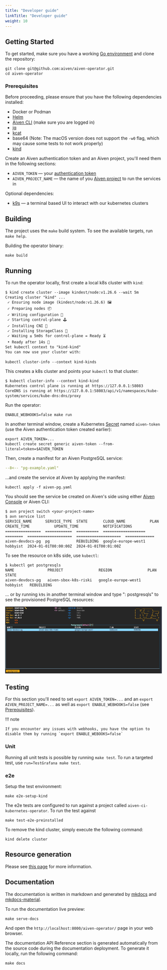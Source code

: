 ```yaml
---
title: "Developer guide"
linkTitle: "Developer guide"
weight: 10
---
```


## Getting Started

To get started, make sure you have a working [Go environment](https://golang.org/doc/install) and clone the repository:

```shell
git clone git@github.com:aiven/aiven-operator.git
cd aiven-operator
```

### Prerequisites

Before proceeding, please ensure that you have the following dependencies installed:

- Docker or Podman
- [Helm](https://helm.sh/)
- [Aiven CLI](https://aiven.io/docs/tools/cli) (make sure you are logged in)
- [jq](https://jqlang.github.io/jq/)
- [kcat](https://github.com/edenhill/kcat)
- base64 (Note: The macOS version does not support the `-w0` flag, which may cause some tests to not work properly)
- [kind](https://kind.sigs.k8s.io/)

Create an Aiven authentication token and an Aiven project, you'll need them in the following sections:

- `AIVEN_TOKEN` — your [authentication token](https://aiven.io/docs/platform/howto/create_authentication_token)
- `AIVEN_PROJECT_NAME` — the name of you [Aiven project](https://aiven.io/docs/platform/howto/manage-project) to run the services in

Optional dependencies:

- [k9s](https://k9scli.io/) — a terminal based UI to interact with our kubernetes clusters

## Building

The project uses the `make` build system. To see the available targets, run `make help`.

Building the operator binary:

```shell
make build
```

## Running

To run the operator locally, first create a local k8s cluster with `kind`:

```{ .sh .no-copy }
$ kind create cluster --image kindest/node:v1.26.6 --wait 5m
Creating cluster "kind" ...
 ✓ Ensuring node image (kindest/node:v1.26.6) 🖼
 ✓ Preparing nodes 📦
 ✓ Writing configuration 📜
 ✓ Starting control-plane 🕹️
 ✓ Installing CNI 🔌
 ✓ Installing StorageClass 💾
 ✓ Waiting ≤ 5m0s for control-plane = Ready ⏳
 • Ready after 14s 💚
Set kubectl context to "kind-kind"
You can now use your cluster with:

kubectl cluster-info --context kind-kinds
```

This creates a k8s cluster and points your `kubectl` to that cluster:

```{ .sh .no-copy }
$ kubectl cluster-info --context kind-kind
Kubernetes control plane is running at https://127.0.0.1:58083
CoreDNS is running at https://127.0.0.1:58083/api/v1/namespaces/kube-system/services/kube-dns:dns/proxy
```

Run the operator:

```shell
ENABLE_WEBHOOKS=false make run
```

In another terminal window, create a Kubernetes [Secret](https://kubernetes.io/docs/concepts/configuration/secret/)
named `aiven-token` (use the Aiven authentication token created earlier):

```{ .sh .no-copy }
export AIVEN_TOKEN=...
kubectl create secret generic aiven-token --from-literal=token=$AIVEN_TOKEN
```

Then, create a manifest for an Aiven PostgreSQL service:

```yaml title="aiven-pg.yaml"
--8<-- "pg-example.yaml"
```

...and create the service at Aiven by applying the manifest:

```shell
kubectl apply -f aiven-pg.yaml
```

You should see the service be created on Aiven's side using either [Aiven Console](https://console.aiven.io/) or Aiven CLI:

```{ .sh .no-copy }
$ avn project switch <your-project-name>
$ avn service list
SERVICE_NAME      SERVICE_TYPE  STATE       CLOUD_NAME           PLAN      CREATE_TIME           UPDATE_TIME           NOTIFICATIONS
================  ============  ==========  ===================  ========  ====================  ====================  =============
aiven-devdocs-pg  pg            REBUILDING  google-europe-west1  hobbyist  2024-01-01T00:00:00Z  2024-01-01T00:01:00Z
```

To see the resource on k8s side, use `kubectl`:

```{ .sh .no-copy }
$ kubectl get postgresqls
NAME               PROJECT                REGION                PLAN       STATE
aiven-devdocs-pg   aiven-sbox-k8s-riski   google-europe-west1   hobbyist   REBUILDING
```

... or by running `k9s` in another terminal window and type ": postgresqls" to see the provisioned
PostgreSQL resources:

![k9s](../assets/developer-guide-k9s.jpg)

## Testing

For this section you'll need to set `export AIVEN_TOKEN=...` and an `export AIVEN_PROJECT_NAME=...` as well as `export ENABLE_WEBHOOKS=false` (see [Prerequisites](./developer-guide.md#prerequisites)).

!!! note

    If you encounter any issues with webhooks, you have the option to disable them by running `export ENABLE_WEBOOKS=false`

### Unit

Running all unit tests is possible by running `make test`. To run a targeted test, use `run=TestGrafana make test`.

### e2e

Setup the test environment:

```shell
make e2e-setup-kind
```

The e2e tests are configured to run against a project called `aiven-ci-kubernetes-operator`. To run the test against

```shell
make test-e2e-preinstalled
```

To remove the kind cluster, simply execute the following command:

```shell
kind delete cluster
```

## Resource generation

Please see [this page](resource-generation.md) for more information.

## Documentation

The documentation is written in markdown and generated by [mkdocs](https://www.mkdocs.org/)
and [mkdocs-material](https://squidfunk.github.io/mkdocs-material/).

To run the documentation live preview:

```shell
make serve-docs
```

And open the `http://localhost:8000/aiven-operator/` page in your web browser.

The documentation API Reference section is generated automatically from
the source code during the documentation deployment. To generate it locally, run the following command:

```shell
make docs
```
